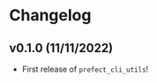 # Changelog

<!--next-version-placeholder-->

## v0.1.0 (11/11/2022)

- First release of `prefect_cli_utils`!
